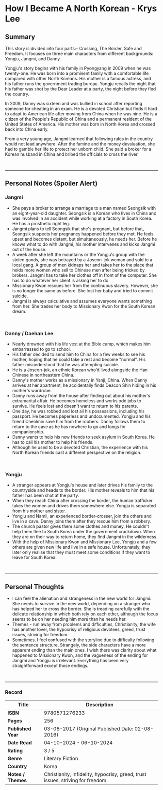 # How I Became A North Korean - Krys Lee

## Summary
This story is divided into four parts:- Crossing, The Border, Safe and Freedom. It focuses on three main characters from different backgrounds: Yongju, Jangmi, and Danny.

Yongju's story begins with his family in Pyongyang in 2009 when he was twenty-one. He was born into a prominent family with a comfortable life compared with other North Koreans. His mother is a famous actress, and his father runs the government trading bureau. Yongju recalls the night that his father was shot by the Dear Leader at a party, the night before they fled the country.

In 2009, Danny was sixteen and was bullied in school after reporting someone for cheating in an exam. He is a devoted Christian but finds it hard to adapt to American life after moving from China when he was nine. He is a citizen of the People's Republic of China and a permanent resident of the United States of America. His mother was born in North Korea and crossed back into China early.

From a very young age, Jangmi learned that following rules in the country would not lead anywhere. After the famine and the money devaluation, she had to gamble her life to protect her unborn child. She paid a broker for a Korean husband in China and bribed the officials to cross the river.

<br>

***

## Personal Notes (Spoiler Alert)
### Jangmi
- She pays a broker to arrange a marriage to a man named Seongsik with an eight-year-old daughter. Seongsik is a Korean who lives in China and was involved in an accident while working at a factory in South Korea. He has a prosthetic right leg.
- Jangmi plans to tell Seongsik that she's pregnant, but before that, Seongsik suspects her pregnancy happened before they met. He feels upset and becomes distant, but simultaneously, he needs her. Before he knows what to do with Jangmi, his mother intervenes and kicks Jangmi out of the house.
- A week after she left the mountains or the Yongju's group with the stolen goods, she was betrayed by a Joseon-jok woman and sold to a local gang. A group of men kidnaps her and takes her to the place that holds more women who sell to Chinese men after being tricked by brokers. Jangmi has to take her clothes off in front of the computer. She has to do whatever her client is asking her to do.
- Missionary Kwon rescues her from the continuous slavery. However, she is no longer the same as before. She lost her baby and tried to commit suicide.
- Jangmi is always calculative and assumes everyone wants something from her. She trades her body to Missionary Kwon for the South Korean dream.
<br>

### Danny / Daehan Lee
- Nearly drowned with his life vest at the Bible camp, which makes him embarrassed to go to school.
- His father decided to send him to China for a few weeks to see his mother, hoping that he could take a rest and become "normal". His father misunderstood that he was attempting suicide.
- He is a Joseon-jok, an ethnic Korean who'd lived alongside the Han Chinese in northeastern China.
- Danny's mother works as a missionary in Yanji, China. When Danny arrives at her apartment, he accidentally finds Deacon Shin hiding in his mother's wardrobe.
- Danny runs away from the house after finding out about his mother's extramarital affair. He becomes homeless and works odd jobs to survive. He feels lost and doesn't want to return to his parents.
- One day, he was robbed and lost all his possessions, including his passport. He becomes paperless and undocumented. Yongju and his friend Cheolmin save him from the robbers. Danny follows them to return to the cave as he has nowhere to go and longs for companionship. 
- Danny wants to help his new friends to seek asylum in South Korea. He has to call his mother to help his friends.
- Although he used to be a devoted Christian, the experience with his North Korean friends cast a different perspective on the religion. 
<br>

### Yongju
- A stranger appears at Yongju's house and later drives his family to the countryside and heads to the border. His mother reveals to him that his father has been shot at the party.
- When they reach China after crossing the border, the human trafficker takes the women and drives them somewhere else. Yongju is separated from his mother and sister.
- Yongju and Namil, an experienced border-crosser, join the others and live in a cave. Danny joins them after they rescue him from a robbery. 
- The church pastor gives them some clothes and money. He couldn't help them flee to South Korea under the government crackdown. When they are on their way to return home, they find Jangmi in the wilderness.
- With the help of Missionary Kwon and Missionary Lee, Yongju and a few others are given new life and live in a safe house. Unfortunately, they later only realise that they must meet some conditions if they want to leave for South Korea.
<br>

***

## Personal Thoughts
- I can feel the alienation and strangeness in the new world for Jangmi. She needs to survive in the new world, depending on a stranger who has helped her to cross the border. She is treading carefully with the delicate relationship in which both rely on each other, although the focus seems to be on her needing him more than he needs her.
- Themes - run away from problems and difficulties, Christianity, the wife has another lover, the hypocrisy of religious devotees, greed, trust issues, striving for freedom.
- Sometimes, I feel confused with the storyline due to difficulty following the sentence structure. Strangely, the side characters have a more apparent ending than the main ones. I wish there was clarity about what happened to Missionary Kwon, and the vagueness of the ending for Jangmi and Yongju is irrelevant. Everything has been very straightforward except those endings.
<br>

***


### Record
| Title | Description |
| -- | -- |
| **ISBN** | 9780571276233|
| **Pages** | 256 |
| **Published Year** | 03-08-2017 (Original Published Date: 02-08-2016) |
| **Date Read** | 04-10-2024 - 06-10-2024 |
| **Rating** | 3 / 5 |
| **Genre** | Literary Fiction |
| **Country** | Korea |
| **Notes / Themes** | Christianity, infidelity, hypocrisy, greed, trust issues, striving for freedom | 
